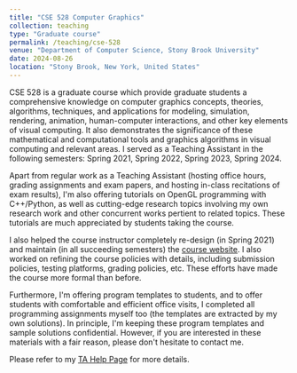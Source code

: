 ```yaml
---
title: "CSE 528 Computer Graphics"
collection: teaching
type: "Graduate course"
permalink: /teaching/cse-528
venue: "Department of Computer Science, Stony Brook University"
date: 2024-08-26
location: "Stony Brook, New York, United States"
---
```


CSE 528 is a graduate course which provide graduate students a comprehensive knowledge on computer graphics concepts, theories, algorithms, techniques, and applications for modeling, simulation, rendering, animation, human-computer interactions, and other key elements of visual computing. It also demonstrates the significance of these mathematical and computational tools and graphics algorithms in visual computing and relevant areas. I served as a Teaching Assistant in the following semesters: Spring 2021, Spring 2022, Spring 2023, Spring 2024. 

Apart from regular work as a Teaching Assistant (hosting office hours, grading assignments and exam papers, and hosting in-class recitations of exam results), I'm also offering tutorials on OpenGL programming with C++/Python, as well as cutting-edge research topics involving my own research work and other concurrent works pertient to related topics. These tutorials are much appreciated by students taking the course. 

I also helped the course instructor completely re-design (in Spring 2021) and maintain (in all succeeding semesters) the [course website](https://www3.cs.stonybrook.edu/~qin/courses/graphics/graphics.html). I also worked on refining the course policies with details, including submission policies, testing platforms, grading policies, etc. These efforts have made the course more formal than before. 

Furthermore, I'm offering program templates to students, and to offer students with comfortable and efficient office visits, I completed all programming assignments myself too (the templates are extracted by my own solutions). In principle, I'm keeping these program templates and sample solutions confidential. However, if you are interested in these materials with a fair reason, please don't hesitate to contact me. 

Please refer to my [TA Help Page](https://www3.cs.stonybrook.edu/~xihan1/courses/cse528/ta_help_page.html) for more details. 
